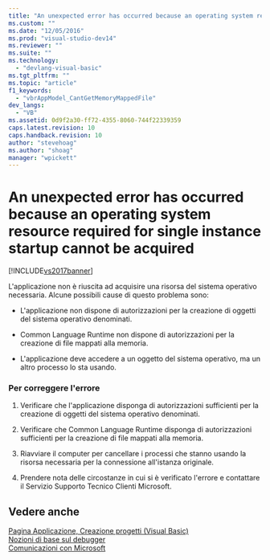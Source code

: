 ```yaml
---
title: "An unexpected error has occurred because an operating system resource required for single instance startup cannot be acquired | Microsoft Docs"
ms.custom: ""
ms.date: "12/05/2016"
ms.prod: "visual-studio-dev14"
ms.reviewer: ""
ms.suite: ""
ms.technology: 
  - "devlang-visual-basic"
ms.tgt_pltfrm: ""
ms.topic: "article"
f1_keywords: 
  - "vbrAppModel_CantGetMemoryMappedFile"
dev_langs: 
  - "VB"
ms.assetid: 0d9f2a30-ff72-4355-8060-744f22339359
caps.latest.revision: 10
caps.handback.revision: 10
author: "stevehoag"
ms.author: "shoag"
manager: "wpickett"
---
```

# An unexpected error has occurred because an operating system resource required for single instance startup cannot be acquired
[!INCLUDE[vs2017banner](../../../csharp/includes/vs2017banner.md)]

L'applicazione non è riuscita ad acquisire una risorsa del sistema operativo necessaria.  Alcune possibili cause di questo problema sono:  
  
-   L'applicazione non dispone di autorizzazioni per la creazione di oggetti del sistema operativo denominati.  
  
-   Common Language Runtime non dispone di autorizzazioni per la creazione di file mappati alla memoria.  
  
-   L'applicazione deve accedere a un oggetto del sistema operativo, ma un altro processo lo sta usando.  
  
### Per correggere l'errore  
  
1.  Verificare che l'applicazione disponga di autorizzazioni sufficienti per la creazione di oggetti del sistema operativo denominati.  
  
2.  Verificare che Common Language Runtime disponga di autorizzazioni sufficienti per la creazione di file mappati alla memoria.  
  
3.  Riavviare il computer per cancellare i processi che stanno usando la risorsa necessaria per la connessione all'istanza originale.  
  
4.  Prendere nota delle circostanze in cui si è verificato l'errore e contattare il Servizio Supporto Tecnico Clienti Microsoft.  
  
## Vedere anche  
 [Pagina Applicazione, Creazione progetti \(Visual Basic\)](/visual-studio/ide/reference/application-page-project-designer-visual-basic)   
 [Nozioni di base sul debugger](/visual-studio/debugger/debugger-basics)   
 [Comunicazioni con Microsoft](/visual-studio/ide/talk-to-us)